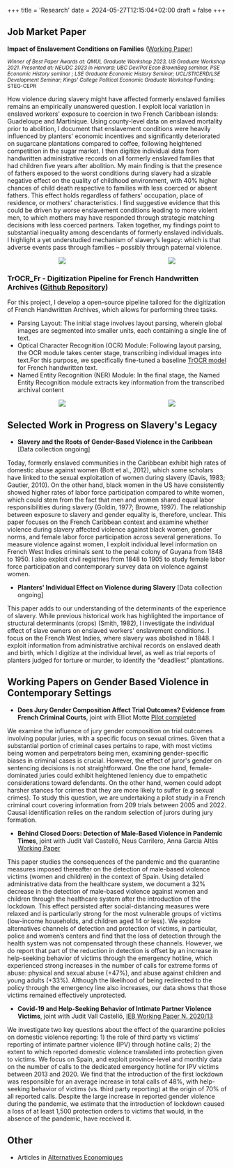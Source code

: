 +++
title = 'Research'
date = 2024-05-27T12:15:04+02:00
draft = false
+++

<!-- ==== large title
---- less large title
# this is a huge header #
## this is a smaller header ##
### this is even smaller ###
#### more small ####
##### even smaller ##### --> 

<!--<img src="https://mariebeigelman.github.io/pictures/coverpic3.jpg" align="center" width="40%" height="20%">-->


## Job Market Paper ##

**Impact of Enslavement Conditions on Families** ([Working Paper](https://www.dropbox.com/s/m1dg2ue4p2aybpi/Beigelman_JMP_Slavery_Families.pdf?dl=0))

<sup>*Winner of Best Paper Awards at: QMUL Graduate Workshop 2023, UB Graduate Workshop 2021. Presented at: NEUDC 2023 in Harvard; UBC Dev/Pol Econ BrownBag seminar, PSE Economic History seminar ; LSE Graduate Economic History Seminar; UCL/STICERD/LSE Development Seminar; Kings' College Political Economic Graduate Workshop* </sup>
<sup> Funding: STEG-CEPR</sup> 

How violence during slavery might have affected formerly enslaved families remains an empirically unanswered question. I exploit local variation in enslaved workers' exposure to coercion in two French Caribbean islands: Guadeloupe and Martinique. Using county-level data on enslaved mortality prior to abolition, I document that enslavement conditions were heavily influenced by planters' economic incentives and significantly deteriorated on sugarcane plantations compared to coffee, following heightened competition in the sugar market. I then digitize individual data from handwritten administrative records on all formerly enslaved families that had children five years after abolition. My main finding is that the presence of fathers exposed to the worst conditions during  slavery had a sizable negative effect on the quality of childhood environment, with 40% higher chances of child death respective to families with less coerced or absent fathers. This effect holds regardless of fathers' occupation, place of residence, or mothers' characteristics. I find suggestive evidence that this could be driven by worse enslavement conditions leading to more violent men, to which mothers may have responded through strategic matching decisions with less coerced partners. Taken together, my findings point to substantial inequality among descendants of formerly enslaved individuals. I highlight a yet understudied mechanism of slavery’s legacy: which is that adverse events pass through families – possibly through paternal violence.

<!--<img src="http://mariebeigelman.github.io/images/map.png" style="display: block; margin: auto;" />-->

  <div id="banner" style="display: flex; justify-content: space-between; align-items: center;">

   <div class="inline-block" style="flex: 1; text-align: center;">
      <img src="http://mariebeigelman.github.io/images/map.png" style="max-width: 60%; max-height: 40%;">
   </div>

   <div class="inline-block" style="flex: 1; text-align: center;">
      <img src="http://mariebeigelman.github.io/images/Survplot_father_quantilesyear1.png" style="max-width: 70%; max-height: 70%;">
   </div>

</div>

### TrOCR_Fr - Digitization Pipeline for French Handwritten Archives ([Github Repository](https://github.com/handwrittenOCR/trocr_handwritten)) ###

 For this project, I develop a open-source pipeline tailored for the digitization of French Handwritten Archives, which allows for performing
 three tasks.
 * Parsing Layout: The initial stage involves layout parsing, wherein global images are segmented into smaller units, each containing a single line of text.
 * Optical Character Recognition (OCR) Module: Following layout parsing, the OCR module takes center stage, transcribing individual images into text.For this purpose, we specifically fine-tuned a baseline [TrOCR model](https://github.com/microsoft/unilm/tree/master/trocr) for French handwritten text. 
 * Named Entity Recognition (NER) Module: In the final stage, the Named Entity Recognition module
 extracts key information from the transcribed archival content

<div id="banner" style="display: flex; justify-content: space-between; align-items: center;">

   <div class="inline-block" style="flex: 1; text-align: center;">
      <img src="http://mariebeigelman.github.io/images/layout.jpg" style="max-width: 40%; max-height: 30%;">
   </div>

   <div class="inline-block" style="flex: 1; text-align: center;">
      <img src="http://mariebeigelman.github.io/images/NER.png" style="max-width: 60%; max-height: 60%;">
   </div>

</div>

## Selected Work in Progress on Slavery's Legacy ##

* **Slavery and the Roots of Gender-Based Violence in the Caribbean** [Data collection ongoing]

Today, formerly enslaved communities in the Caribbean exhibit high rates of domestic abuse against women (Bott et al., 2012), which some scholars have linked to the sexual exploitation of women during slavery (Davis, 1983; Gautier, 2010). On the other hand, black women in the US have consistently showed higher rates of labor force participation compared to white women, which could stem from the fact that men and women shared equal labor responsibilities during slavery (Goldin, 1977; Browne, 1997). The relationship between exposure to slavery and gender equality is, therefore, unclear. This paper focuses on the French Caribbean context and examine whether violence during slavery affected violence against black women, gender norms, and female labor force participation across several generations. To measure violence against women, I exploit individual level information on French West Indies criminals sent to the penal colony of Guyana from 1848 to 1950. I also exploit civil registries from 1848 to 1905 to study female labor force participation and contemporary survey data on violence against women.

<!----
* *Absent Father or White Father? Family Structures After Slavery* [Data collection ongoing]
---->
* **Planters' Individual Effect on Violence during Slavery** [Data collection ongoing]

This paper adds to our understanding of the determinants of the experience of slavery. While previous historical work has highlighted the importance of structural determinants (crops) (Smith, 1982), I investigate the individual effect of slave owners on enslaved workers' enslavement conditions. I focus on the French West Indies, where slavery was abolished in 1848. I exploit information from administrative archival records on enslaved death and birth, which I digitize at the individual level, as well as trial reports of planters judged for torture or murder, to identify the “deadliest” plantations.

## Working Papers on Gender Based Violence in Contemporary Settings ##

* **Does Jury Gender Composition Affect Trial Outcomes? Evidence from French Criminal Courts**, joint with Elliot Motte [Pilot completed](https://www.dropbox.com/scl/fi/tkvsbqgx12axavstzso63/Motte_Beigelman_Gender_Jury_Sentencing_PILOT.pdf?rlkey=nzdnpm1onh878ij4zun2rpbis&dl=0)

We examine the influence of jury gender composition on trial outcomes involving popular juries, with a specific focus on sexual crimes. Given that a substantial portion of criminal cases pertains to rape, with most victims being women and perpetrators being men, examining gender-specific biases in criminal cases is crucial. However, the effect of juror's gender on sentencing decisions is not straightforward. One the one hand, female-dominated juries could exhibit heightened leniency due to empathetic considerations toward defendants. On the other hand, women could adopt harsher stances for crimes that they are more likely to suffer (e.g sexual crimes). To study this question, we are undertaking a pilot study in a French criminal court covering information from 209 trials between 2005 and 2022. Causal identification relies on the random selection of jurors during jury formation.

* **Behind Closed Doors: Detection of Male-Based Violence in Pandemic Times**, joint with Judit Vall Castelló, Neus Carrilero, Anna Garcia Altès [Working Paper](https://www.dropbox.com/scl/fi/wuj7at0llgkj4bsvh8ls4/Detection_MBV_Pandemic_Healthsytem.pdf?rlkey=w2p0a8csn37axsn3fpa0gwz5o&dl=0)

This paper studies the consequences of the pandemic and the quarantine measures imposed thereafter on the detection of male-based violence victims (women and children) in the context of Spain. Using detailed administrative data from the healthcare system, we document a 32% decrease in the detection of male-based violence against women and children through the healthcare system after the introduction of the lockdown. This effect persisted after social-distancing measures were relaxed and is particularly strong for the most vulnerable groups of victims (low-income households, and children aged 14 or less). We explore alternatives channels of detection and protection of victims, in particular, police and women’s centers and find that the loss of detection through the health system was not compensated through these channels. However, we do report that part of the reduction in detection is offset by an increase in help-seeking behavior of victims through the emergency hotline, which experienced strong increases in the number of calls for extreme forms of abuse:  physical and sexual abuse (+47%), and abuse against children and young adults (+33%). Although the likelihood of being redirected to the policy through the emergency line also increases, our data shows that those victims remained effectively unprotected.


* **Covid-19 and Help-Seeking Behavior of Intimate Partner Violence Victims**, joint with Judit Vall Castelló, [IEB Working Paper N. 2020/13](https://papers.ssrn.com/sol3/papers.cfm?abstract_id=3785896)

We investigate two key questions about the effect of the quarantine policies on domestic violence reporting: 1) the role of third party vs victims’ reporting of intimate partner violence (IPV) through hotline calls; 2) the extent to which reported domestic violence translated into protection given to victims. We focus on Spain, and exploit province-level and monthly data on the number of calls to the dedicated emergency hotline for IPV victims between 2013 and 2020.  We find that the introduction of the first lockdown was responsible for an average increase in total calls of 48%, with help-seeking behavior of victims (vs. third party reporting) at the origin of 70% of all reported calls.  Despite the large increase in reported gender violence during the pandemic, we estimate that the introduction of lockdown caused a loss of at least 1,500 protection orders to victims that would, in the absence of the pandemic, have received it. 


## Other  ##

* Articles in [Alternatives Economiques](https://www.alternatives-economiques.fr/meme-auteur/27496?page=2)


